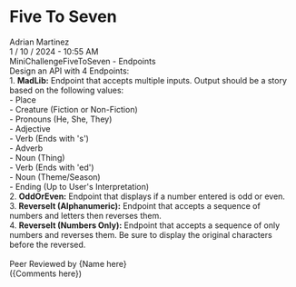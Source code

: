 <h1>Five To Seven</h1>
Adrian Martinez<br>
1 / 10 / 2024 - 10:55 AM<br>
MiniChallengeFiveToSeven  - Endpoints<br>
Design an API with 4 Endpoints:<br>
    1. <b>MadLib:</b> Endpoint that accepts multiple inputs.  Output should be a story based on the following values:<br>
      - Place<br>
      - Creature (Fiction or Non-Fiction)<br>
      - Pronouns (He, She, They)<br>
      - Adjective<br>
      - Verb (Ends with 's')<br>
      - Adverb<br>
      - Noun (Thing)<br>
      - Verb (Ends with 'ed')<br>
      - Noun (Theme/Season)<br>
      - Ending (Up to User's Interpretation)<br>
    2. <b>OddOrEven:</b> Endpoint that displays if a number entered is odd or even.<br>
    3. <b>ReverseIt (Alphanumeric):</b> Endpoint that accepts a sequence of numbers and letters then reverses them.<br>
    4. <b>ReverseIt (Numbers Only):</b> Endpoint that accepts a sequence of only numbers and reverses them.  Be sure to display the original characters before the reversed.<br>
<br>
Peer Reviewed by {Name here}<br> 
({Comments here})
